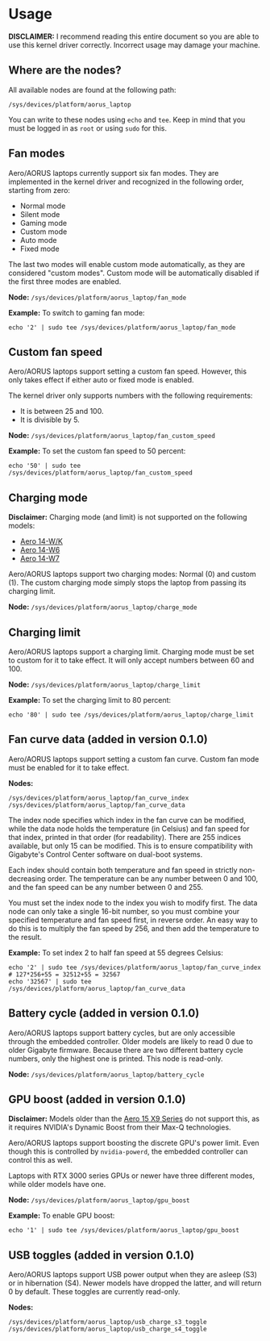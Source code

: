 # Usage

**DISCLAIMER:** I recommend reading this entire document so you are able to use this kernel driver correctly. Incorrect usage may damage your machine.

## Where are the nodes?

All available nodes are found at the following path:
```
/sys/devices/platform/aorus_laptop
```
You can write to these nodes using `echo` and `tee`. Keep in mind that you must be logged in as `root` or using `sudo` for this.

## Fan modes

Aero/AORUS laptops currently support six fan modes. They are implemented in the kernel driver and recognized in the following order, starting from zero:
- Normal mode
- Silent mode
- Gaming mode
- Custom mode
- Auto mode
- Fixed mode

The last two modes will enable custom mode automatically, as they are considered "custom modes". Custom mode will be automatically disabled if the first three modes are enabled.

**Node:** `/sys/devices/platform/aorus_laptop/fan_mode`

**Example:** To switch to gaming fan mode:
```
echo '2' | sudo tee /sys/devices/platform/aorus_laptop/fan_mode
```

## Custom fan speed

Aero/AORUS laptops support setting a custom fan speed. However, this only takes effect if either auto or fixed mode is enabled.

The kernel driver only supports numbers with the following requirements:
- It is between 25 and 100.
- It is divisible by 5.

**Node:** `/sys/devices/platform/aorus_laptop/fan_custom_speed`

**Example:** To set the custom fan speed to 50 percent:
```
echo '50' | sudo tee /sys/devices/platform/aorus_laptop/fan_custom_speed
```

## Charging mode

**Disclaimer:** Charging mode (and limit) is not supported on the following models:
* [Aero 14-W/K](https://www.gigabyte.com/Laptop/AERO-14--GTX-970M-965M)
* [Aero 14-W6](https://www.gigabyte.com/Laptop/AERO-14--GTX-1060)
* [Aero 14-W7](https://www.gigabyte.com/Laptop/AERO-14--i7-7700HQ)

Aero/AORUS laptops support two charging modes: Normal (0) and custom (1). The custom charging mode simply stops the laptop from passing its charging limit.

**Node:** `/sys/devices/platform/aorus_laptop/charge_mode`

## Charging limit

Aero/AORUS laptops support a charging limit. Charging mode must be set to custom for it to take effect. It will only accept numbers between 60 and 100.

**Node:** `/sys/devices/platform/aorus_laptop/charge_limit`

**Example:** To set the charging limit to 80 percent:
```
echo '80' | sudo tee /sys/devices/platform/aorus_laptop/charge_limit
```

## Fan curve data (added in version 0.1.0)

Aero/AORUS laptops support setting a custom fan curve. Custom fan mode must be enabled for it to take effect.

**Nodes:**
```
/sys/devices/platform/aorus_laptop/fan_curve_index
/sys/devices/platform/aorus_laptop/fan_curve_data
```

The index node specifies which index in the fan curve can be modified, while the data node holds the temperature (in Celsius) and fan speed for that index, printed in that order (for readability). There are 255 indices available, but only 15 can be modified. This is to ensure compatibility with Gigabyte's Control Center software on dual-boot systems.

Each index should contain both temperature and fan speed in strictly non-decreasing order. The temperature can be any number between 0 and 100, and the fan speed can be any number between 0 and 255.

You must set the index node to the index you wish to modify first. The data node can only take a single 16-bit number, so you must combine your specified temperature and fan speed first, in reverse order. An easy way to do this is to multiply the fan speed by 256, and then add the temperature to the result.

**Example:** To set index 2 to half fan speed at 55 degrees Celsius:
```
echo '2' | sudo tee /sys/devices/platform/aorus_laptop/fan_curve_index
# 127*256+55 = 32512+55 = 32567
echo '32567' | sudo tee /sys/devices/platform/aorus_laptop/fan_curve_data
```

## Battery cycle (added in version 0.1.0)

Aero/AORUS laptops support battery cycles, but are only accessible through the embedded controller. Older models are likely to read 0 due to older Gigabyte firmware. Because there are two different battery cycle numbers, only the highest one is printed. This node is read-only.

**Node:** `/sys/devices/platform/aorus_laptop/battery_cycle`

## GPU boost (added in version 0.1.0)

**Disclaimer:** Models older than the [Aero 15 X9 Series](https://www.gigabyte.com/Laptop/AERO-15--RTX-20-Series) do not support this, as it requires NVIDIA's Dynamic Boost from their Max-Q technologies.

Aero/AORUS laptops support boosting the discrete GPU's power limit. Even though this is controlled by `nvidia-powerd`, the embedded controller can control this as well.

Laptops with RTX 3000 series GPUs or newer have three different modes, while older models have one.

**Node:** `/sys/devices/platform/aorus_laptop/gpu_boost`

**Example:** To enable GPU boost:
```
echo '1' | sudo tee /sys/devices/platform/aorus_laptop/gpu_boost
```

## USB toggles (added in version 0.1.0)

Aero/AORUS laptops support USB power output when they are asleep (S3) or in hibernation (S4). Newer models have dropped the latter, and will return 0 by default. These toggles are currently read-only.

**Nodes:**
```
/sys/devices/platform/aorus_laptop/usb_charge_s3_toggle
/sys/devices/platform/aorus_laptop/usb_charge_s4_toggle
```
